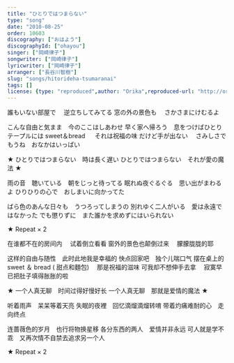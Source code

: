 ```yaml
---
title: "ひとりではつまらない"
type: "song"
date: "2010-08-25"
order: 10603
discography: ["おはよう"]
discographyId: ["ohayou"]
singer: ["岡崎律子"]
songwriter: ["岡崎律子"]
lyricwriter: ["岡崎律子"]
arranger: ["長谷川智樹"]
slug: "songs/hitorideha-tsumaranai"
tags: []
license: {type: "reproduced",author: "Orika",reproduced-url: "http://orikamushi.myweb.hinet.net/",reproduced-website: "織歌蟲網站"}
---
```


誰もいない部屋で　
逆立ちしてみてる 窓の外の景色も　
さかさまにけむるよ 

こんな自由と気まま　今のここはしあわせ 
早く家へ帰ろう　息をつけばひとり 
テープルには sweet＆bread 　
それは祝福の味 だけど手が出ない　
さみしさでもうね　おなかはいっぱい 

★ ひとりではつまらない　時は長く遅い 
ひとりではつまらない　それが愛の魔法 ★ 

雨の音　聴いている　朝をじっと待ってる 
眠れぬ夜ぐるぐる　思い出がまわるよ 
ひりひりの心で　おしまいに向かってた 

ばら色のあんな日々も　うつろってしまうの 
別れゆく二人がいる　愛は永遠ではなかった 
でも懲りずに　また誰かを求めずにはいられない 

★ Repeat × 2

在谁都不在的房间内　
试着倒立看看 窗外的景色也颠倒过来　
朦朦胧胧的耶 

这样的自由与随性　此时此地我是幸福的 
快点回家吧　独个儿喘口气 
摆在桌上的 sweet ＆ bread ( 甜点和麵包)　
那是祝福的滋味 可我却不想伸手去拿　
寂寞早已把肚子填得胀胀的啦 

★ 一个人真无聊　时间过得好慢好长 
一个人真无聊　那就是爱情的魔法 ★ 

听着雨声　呆呆等着天亮 
失眠的夜裡　回忆滴熘滴熘转唷 
带着灼痛难耐的心　走向终点 

连蔷薇色的岁月　也行将物换星移 
各分东西的两人　爱情并非永远 
可人就是学不乖　又再次情不自禁去追求另一个人
 
★ Repeat × 2
